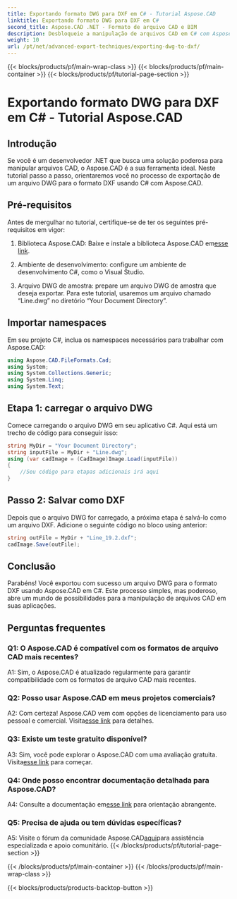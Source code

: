 ```yaml
---
title: Exportando formato DWG para DXF em C# - Tutorial Aspose.CAD
linktitle: Exportando formato DWG para DXF em C#
second_title: Aspose.CAD .NET - Formato de arquivo CAD e BIM
description: Desbloqueie a manipulação de arquivos CAD em C# com Aspose.CAD. Aprenda a exportar DWG para DXF sem esforço. Siga nosso guia passo a passo para uma integração perfeita.
weight: 10
url: /pt/net/advanced-export-techniques/exporting-dwg-to-dxf/
---
```


{{< blocks/products/pf/main-wrap-class >}}
{{< blocks/products/pf/main-container >}}
{{< blocks/products/pf/tutorial-page-section >}}

# Exportando formato DWG para DXF em C# - Tutorial Aspose.CAD

## Introdução

Se você é um desenvolvedor .NET que busca uma solução poderosa para manipular arquivos CAD, o Aspose.CAD é a sua ferramenta ideal. Neste tutorial passo a passo, orientaremos você no processo de exportação de um arquivo DWG para o formato DXF usando C# com Aspose.CAD.

## Pré-requisitos

Antes de mergulhar no tutorial, certifique-se de ter os seguintes pré-requisitos em vigor:

1.  Biblioteca Aspose.CAD: Baixe e instale a biblioteca Aspose.CAD em[esse link](https://releases.aspose.com/cad/net/).

2. Ambiente de desenvolvimento: configure um ambiente de desenvolvimento C#, como o Visual Studio.

3. Arquivo DWG de amostra: prepare um arquivo DWG de amostra que deseja exportar. Para este tutorial, usaremos um arquivo chamado “Line.dwg” no diretório “Your Document Directory”.

## Importar namespaces

Em seu projeto C#, inclua os namespaces necessários para trabalhar com Aspose.CAD:

```csharp
using Aspose.CAD.FileFormats.Cad;
using System;
using System.Collections.Generic;
using System.Linq;
using System.Text;
```

## Etapa 1: carregar o arquivo DWG

Comece carregando o arquivo DWG em seu aplicativo C#. Aqui está um trecho de código para conseguir isso:

```csharp
string MyDir = "Your Document Directory";
string inputFile = MyDir + "Line.dwg";
using (var cadImage = (CadImage)Image.Load(inputFile))
{
    //Seu código para etapas adicionais irá aqui
}
```

## Passo 2: Salvar como DXF

Depois que o arquivo DWG for carregado, a próxima etapa é salvá-lo como um arquivo DXF. Adicione o seguinte código no bloco using anterior:

```csharp
string outFile = MyDir + "Line_19.2.dxf";
cadImage.Save(outFile);
```

## Conclusão

Parabéns! Você exportou com sucesso um arquivo DWG para o formato DXF usando Aspose.CAD em C#. Este processo simples, mas poderoso, abre um mundo de possibilidades para a manipulação de arquivos CAD em suas aplicações.

## Perguntas frequentes

### Q1: O Aspose.CAD é compatível com os formatos de arquivo CAD mais recentes?

A1: Sim, o Aspose.CAD é atualizado regularmente para garantir compatibilidade com os formatos de arquivo CAD mais recentes.

### Q2: Posso usar Aspose.CAD em meus projetos comerciais?

 A2: Com certeza! Aspose.CAD vem com opções de licenciamento para uso pessoal e comercial. Visita[esse link](https://purchase.aspose.com/buy) para detalhes.

### Q3: Existe um teste gratuito disponível?

 A3: Sim, você pode explorar o Aspose.CAD com uma avaliação gratuita. Visita[esse link](https://releases.aspose.com/) para começar.

### Q4: Onde posso encontrar documentação detalhada para Aspose.CAD?

 A4: Consulte a documentação em[esse link](https://reference.aspose.com/cad/net/) para orientação abrangente.

### Q5: Precisa de ajuda ou tem dúvidas específicas?

 A5: Visite o fórum da comunidade Aspose.CAD[aqui](https://forum.aspose.com/c/cad/19)para assistência especializada e apoio comunitário.
{{< /blocks/products/pf/tutorial-page-section >}}

{{< /blocks/products/pf/main-container >}}
{{< /blocks/products/pf/main-wrap-class >}}

{{< blocks/products/products-backtop-button >}}
